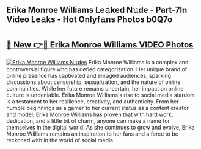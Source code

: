 ## Erika Monroe Williams Le𝚊ked N𝚞de - Part-7ln Video Le𝚊ks - Hot Onlyf𝚊ns Photos b0Q7o

# <h2><a href="http://ac11922.deff.icu/?id=Erika+Monroe+Williams">🔗 New 👉🔴 Erika Monroe Williams VIDEO Photos</a></h2>

[![Erika Monroe Williams N𝚞des](https://i.imgur.com/rIISA9y.gif)](http://ac11922.deff.icu/?id=Erika+Monroe+Williams)
Erika Monroe Williams is a complex and controversial figure who has defied categorization. Her unique brand of online presence has captivated and enraged audiences, sparking discussions about censorship, sexualization, and the nature of online communities. While her future remains uncertain, her impact on online culture is undeniable. Erika Monroe Williams's rise to social media stardom is a testament to her resilience, creativity, and authenticity. From her humble beginnings as a gamer to her current status as a content creator and model, Erika Monroe Williams has proven that with hard work, dedication, and a little bit of charm, anyone can make a name for themselves in the digital world. As she continues to grow and evolve, Erika Monroe Williams remains an inspiration to her fans and a force to be reckoned with in the world of social media.

